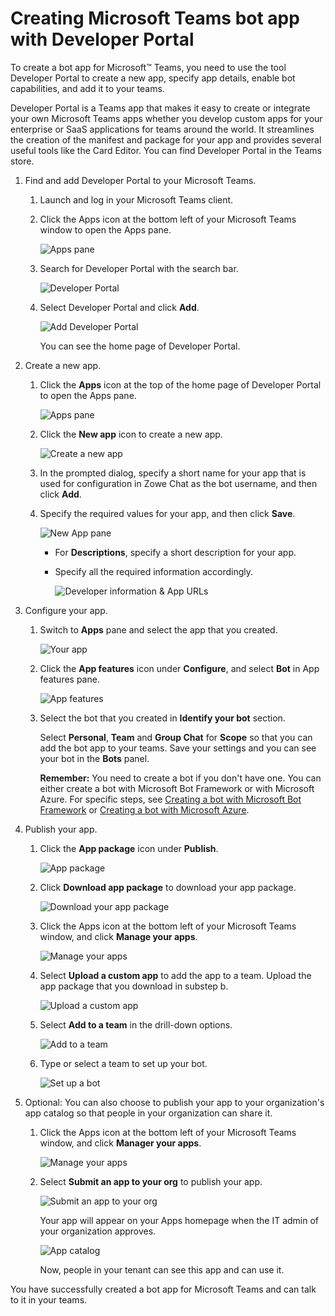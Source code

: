 # Creating Microsoft Teams bot app with Developer Portal

To create a bot app for Microsoft™ Teams, you need to use the tool Developer Portal to create a new app, specify app details, enable bot capabilities, and add it to your teams.

Developer Portal is a Teams app that makes it easy to create or integrate your own Microsoft Teams apps whether you develop custom apps for your enterprise or SaaS applications for teams around the world. It streamlines the creation of the manifest and package for your app and provides several useful tools like the Card Editor. You can find Developer Portal in the Teams store.

1.  Find and add Developer Portal to your Microsoft Teams.

    1.  Launch and log in your Microsoft Teams client.

    2.  Click the Apps icon at the bottom left of your Microsoft Teams window to open the Apps pane.

        ![Apps pane](/v2.5.x/images/zowe-chat/teams_app_panel2.png)

    3.  Search for Developer Portal with the search bar.

        ![Developer Portal](/v2.5.x/images/zowe-chat/teams_developer_protal.png)

    4.  Select Developer Portal and click **Add**.

        ![Add Developer Portal](/v2.5.x/images/zowe-chat/teams_app_add2.png)

        You can see the home page of Developer Portal.

2.  Create a new app.

    1.  Click the **Apps** icon at the top of the home page of Developer Portal to open the Apps pane.

        ![Apps pane](/v2.5.x/images/zowe-chat/teams_app_pane.png)

    2.  Click the **New app** icon to create a new app.

        ![Create a new app](/v2.5.x/images/zowe-chat/teams_create_app.png)

    3.  In the prompted dialog, specify a short name for your app that is used for configuration in Zowe Chat as the bot username, and then click **Add**.

    4.  Specify the required values for your app, and then click **Save**.

        ![New App pane](/v2.5.x/images/zowe-chat/new_app_panel2.png)

        - For **Descriptions**, specify a short description for your app.

        - Specify all the required information accordingly.

          ![Developer information & App URLs](/v2.5.x/images/zowe-chat/teams_information.png)

3.  Configure your app.

    1.  Switch to **Apps** pane and select the app that you created.

        ![Your app](/v2.5.x/images/zowe-chat/teams_app_select.png)

    2.  Click the **App features** icon under **Configure**, and select **Bot** in App features pane.

        ![App features](/v2.5.x/images/zowe-chat/app_features.png)

    3.  Select the bot that you created in **Identify your bot** section.

        Select **Personal**, **Team** and **Group Chat** for **Scope** so that you can add the bot app to your teams. Save your settings and you can see your bot in the **Bots** panel.

        **Remember:** You need to create a bot if you don't have one. You can either create a bot with Microsoft Bot Framework or with Microsoft Azure. For specific steps, see [Creating a bot with Microsoft Bot Framework](chat_prerequisite_teams_create_bot_framework.md) or [Creating a bot with Microsoft Azure](chat_prerequisite_teams_create_bot_azure.md).

4.  Publish your app.

    1.  Click the **App package** icon under **Publish**.

        ![App package](/v2.5.x/images/zowe-chat/teams_app_package.png)

    2.  Click **Download app package** to download your app package.

        ![Download your app package](/v2.5.x/images/zowe-chat/teams_download_app_package.png)

    3.  Click the Apps icon at the bottom left of your Microsoft Teams window, and click **Manage your apps**.

        ![Manage your apps](/v2.5.x/images/zowe-chat/teams_manage_your_apps.png)

    4.  Select **Upload a custom app** to add the app to a team. Upload the app package that you download in substep b.

        ![Upload a custom app](/v2.5.x/images/zowe-chat/teams_upload_custom_app.png)

    5.  Select **Add to a team** in the drill-down options.

        ![Add to a team](/v2.5.x/images/zowe-chat/teams_add_team.png)

    6.  Type or select a team to set up your bot.

        ![Set up a bot](/v2.5.x/images/zowe-chat/teams_setup_bot.png)

5.  Optional: You can also choose to publish your app to your organization's app catalog so that people in your organization can share it.

    1.  Click the Apps icon at the bottom left of your Microsoft Teams window, and click **Manager your apps**.

        ![Manage your apps](/v2.5.x/images/zowe-chat/teams_manage_your_apps.png)

    2.  Select **Submit an app to your org** to publish your app.

        ![Submit an app to your org](/v2.5.x/images/zowe-chat/teams_submit_org.png)

        Your app will appear on your Apps homepage when the IT admin of your organization approves.

        ![App catalog](/v2.5.x/images/zowe-chat/teams_app_catalog.png)

        Now, people in your tenant can see this app and can use it.


You have successfully created a bot app for Microsoft Teams and can talk to it in your teams.
